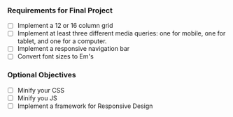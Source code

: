### Requirements for Final Project


* [ ] Implement a 12 or 16 column grid
* [ ] Implement at least three different media queries: one for mobile, one for tablet, and one for a computer.
* [ ] Implement a responsive navigation bar
* [ ] Convert font sizes to Em's

### Optional Objectives


* [ ] Minify your CSS
* [ ] Minify you JS
* [ ] Implement a framework for Responsive Design
